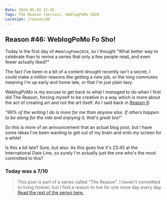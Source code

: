 ```yaml
---
Date: 2024-05-01 12:45
Tags: The Reason (Series), WeblogPoMo 2024
Location: /reason/46
---
```


## Reason #46: WeblogPoMo Fo Sho!

Today is the first day of `#WeblogPomo2024`, so I thought "What better way to celebrate than to revive a series that only a few people read, and even fewer actually liked?"

The fact I've been in a bit of a content drought recently isn't a secret, I could make a million reasons like getting a new job, or the long commutes meaning I'm up early and home late, or that I'm just plain laxy.

WeblogPoMo is my excuse to get back to what I managed to do when I first did The Reason, forcing myself to be creative in a way which is more about the act of creating art and not the art itself. As I said back in [Reason 6](/reason/6):

*"99% of the writing I do is more for me than anyone else. If others happen to be along for the ride and enjoying it, that's great too!"*

So this is more of an announcement that an actual blog post, but I have some ideas I've been wanting to get out of my brain and onto my screen for a while!

Is this a bit late? Sure, but also: As this goes live it's 23:45 at the International Date Line, so surely I'm actually just the one who's the most committed to this?

### Today was a 7/10

>This post is part of a series called "The Reason". I haven't committed to living forever, but I find a reason to live for one more day every day. [Read the rest of the series here.](/reason/)